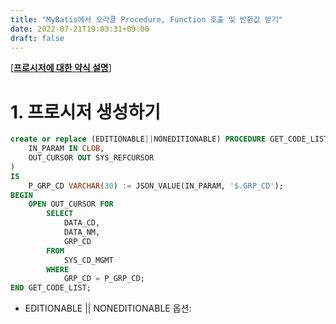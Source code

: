 ```yaml
---
title: "MyBatis에서 오라클 Procedure, Function 호출 및 반환값 받기"
date: 2022-07-21T19:03:31+09:00
draft: false
---
```


\[[**프로시저에 대한 약식 설명**](https://rlawjddbs.github.io/posts/oracle/2022-06-29/procedure/)\] 


# 1. 프로시저 생성하기

```SQL
create or replace (EDITIONABLE||NONEDITIONABLE) PROCEDURE GET_CODE_LIST (
    IN_PARAM IN CLOB,
    OUT_CURSOR OUT SYS_REFCURSOR
)
IS
    P_GRP_CD VARCHAR(30) := JSON_VALUE(IN_PARAM, '$.GRP_CD');
BEGIN
    OPEN OUT_CURSOR FOR
        SELECT
            DATA_CD,
            DATA_NM,
            GRP_CD
        FROM 
            SYS_CD_MGMT
        WHERE
            GRP_CD = P_GRP_CD;
END GET_CODE_LIST;
```

- EDITIONABLE || NONEDITIONABLE 옵션: 